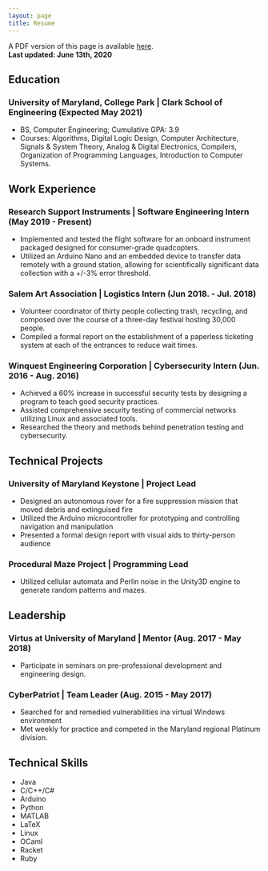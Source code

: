 ```yaml
---
layout: page
title: Resume
---
```

A PDF version of this page is available [here](/assets/misc/JR_Resume_S2020.pdf).  
__Last updated: June 13th, 2020__

## Education

### University of Maryland, College Park | Clark School of Engineering (Expected May 2021)
- BS, Computer Engineering; Cumulative GPA: 3.9
- Courses: Algorithms, Digital Logic Design, Computer Architecture, Signals & System Theory, Analog & Digital Electronics, Compilers, Organization of Programming Languages, Introduction to Computer Systems.

## Work Experience

### Research Support Instruments | Software Engineering Intern (May 2019 - Present)
- Implemented and tested the flight software for an onboard instrument packaged designed for consumer-grade quadcopters.
- Utilized an Arduino Nano and an embedded device to transfer data remotely with a ground station, allowing for scientifically significant data collection with a +/-3% error threshold.

### Salem Art Association | Logistics Intern (Jun 2018. - Jul. 2018)
- Volunteer coordinator of thirty people collecting trash, recycling, and composed over the course of a three-day festival hosting 30,000 people.
- Compiled a formal report on the establishment of a paperless ticketing system at each of the entrances to reduce wait times.

### Winquest Engineering Corporation | Cybersecurity Intern (Jun. 2016 - Aug. 2016)
- Achieved a 60% increase in successful security tests by designing a program to teach good security practices.
- Assisted comprehensive security testing of commercial networks utilizing Linux and associated tools.
- Researched the theory and methods behind penetration testing and cybersecurity.

## Technical Projects

### University of Maryland Keystone | Project Lead
- Designed an autonomous rover for a fire suppression mission that moved debris and extinguised fire
- Utilized the Arduino microcontroller for prototyping and controlling navigation and manipulation
- Presented a formal design report with visual aids to thirty-person audience

### Procedural Maze Project | Programming Lead
- Utilized cellular automata and Perlin noise in the Unity3D engine to generate random patterns and mazes.

## Leadership

### Virtus at University of Maryland | Mentor (Aug. 2017 - May 2018)
- Participate in seminars on pre-professional development and engineering design.

### CyberPatriot | Team Leader (Aug. 2015 - May 2017)
- Searched for and remedied vulnerabilities ina virtual Windows environment
- Met weekly for practice and competed in the Maryland regional Platinum division.

## Technical Skills
- Java
- C/C++/C#
- Arduino
- Python
- MATLAB
- LaTeX
- Linux
- OCaml
- Racket
- Ruby
